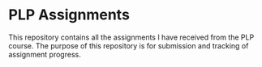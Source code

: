 # PLP Assignments

This repository contains all the assignments I have received from the PLP course. The purpose of this repository is for submission and tracking of assignment progress.
